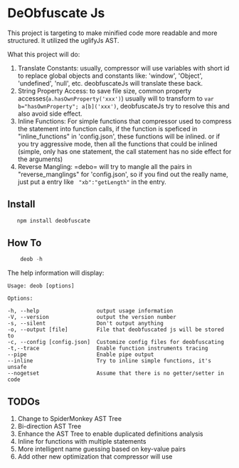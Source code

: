 DeObfuscate Js
============================

This project is targeting to make minified code more readable and more structured. It utilized the uglifyJs AST.



What this project will do:

   1. Translate Constants: usually, compressor will use variables with short id to replace global objects and constants like: 'window', 'Object', 'undefined', 'null', etc. deobfuscateJs will translate these back.
   2. String Property Access: to save file size, common property accesses(```a.hasOwnProperty('xxx')```) usually will to transform to ```var b="hasOwnProperty"; a[b]('xxx')```, deobfuscateJs try to resolve this and also avoid side effect.
   3. Inline Functions: For simple functions that compressor used to compress the statement into function calls, if the function is speficed in "inline_functions" in 'config.json', these functions will be inlined. or if you try aggressive mode, then all the functions that could be inlined (simple, only has one statement, the call statement has no side effect for the arguments)
   4. Reverse Mangling: =debo= will try to mangle all the pairs in "reverse_manglings" for 'config.json', so if you find out the really name, just put a entry like ``` "xb":"getLength"``` in the entry.


Install
-------------
``` javascript
   npm install deobfuscate
```


How To
-------------
``` javascript
    deob -h
```
The help information will display:
```  
Usage: deob [options]

Options:

-h, --help                  output usage information
-V, --version               output the version number
-s, --silent                Don't output anything
-o, --output [file]         File that deobfuscated js will be stored to
-c, --config [config.json]  Customize config files for deobfuscating
-t,--trace                  Enable function instruments tracing
--pipe                      Enable pipe output
--inline                    Try to inline simple functions, it's unsafe
--nogetset                  Assume that there is no getter/setter in code
```



TODOs
------------------
1. Change to SpiderMonkey AST Tree
3. Bi-direction AST Tree
2. Enhance the AST Tree to enable duplicated definitions analysis
4. Inline for functions with multiple statements
5. More intelligent name guessing based on key-value pairs
6. Add other new optimization that compressor will use
